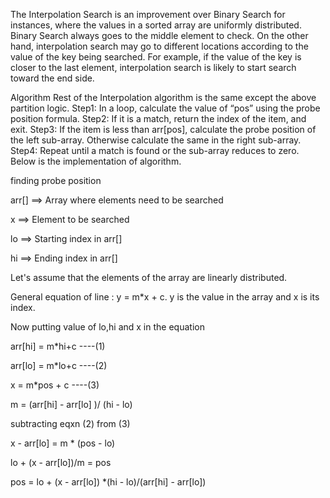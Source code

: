 
The Interpolation Search is an improvement over Binary Search for instances, where the values in a sorted array are uniformly distributed. Binary Search always goes to the middle element to check. On the other hand, interpolation search may go to different locations according to the value of the key being searched. For example, if the value of the key is closer to the last element, interpolation search is likely to start search toward the end side.


Algorithm 
Rest of the Interpolation algorithm is the same except the above partition logic. 
Step1: In a loop, calculate the value of “pos” using the probe position formula. 
Step2: If it is a match, return the index of the item, and exit. 
Step3: If the item is less than arr[pos], calculate the probe position of the left sub-array. Otherwise calculate the same in the right sub-array. 
Step4: Repeat until a match is found or the sub-array reduces to zero.
Below is the implementation of algorithm. 

finding probe position

arr[] ==> Array where elements need to be searched

x     ==> Element to be searched

lo    ==> Starting index in arr[]

hi    ==> Ending index in arr[]



Let's assume that the elements of the array are linearly distributed. 

General equation of line : y = m*x + c.
y is the value in the array and x is its index.

Now putting value of lo,hi and x in the equation

arr[hi] = m*hi+c ----(1)

arr[lo] = m*lo+c ----(2)

x = m*pos + c     ----(3)

m = (arr[hi] - arr[lo] )/ (hi - lo)


subtracting eqxn (2) from (3)

x - arr[lo] = m * (pos - lo)

lo + (x - arr[lo])/m = pos

pos = lo + (x - arr[lo]) *(hi - lo)/(arr[hi] - arr[lo])
